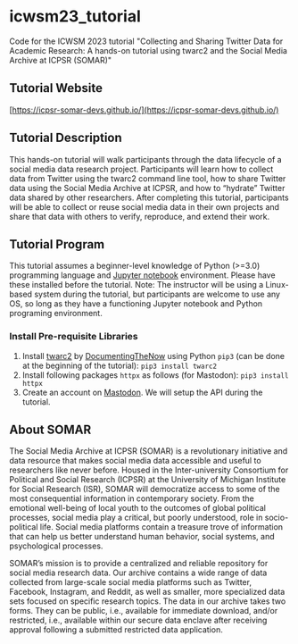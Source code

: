 # icwsm23_tutorial
Code for the ICWSM 2023 tutorial "Collecting and Sharing Twitter Data for Academic Research: A hands-on tutorial using twarc2 and the Social Media Archive at ICPSR (SOMAR)"

## Tutorial Website
[https://icpsr-somar-devs.github.io/](https://icpsr-somar-devs.github.io/)

## Tutorial Description
This hands-on tutorial will walk participants through the data lifecycle of a social media data research project. Participants will learn how to collect data from Twitter using the twarc2 command line tool, how to share Twitter data using the Social Media Archive at ICPSR, and how to “hydrate” Twitter data shared by other researchers. After completing this tutorial, participants will be able to collect or reuse social media data in their own projects and share that data with others to verify, reproduce, and extend their work.

## Tutorial Program
This tutorial assumes a beginner-level knowledge of Python (>=3.0) programming language and [Jupyter notebook](https://jupyter.org/install) environment. Please have these installed before the tutorial.
Note: The instructor will be using a Linux-based system during the tutorial, but participants are welcome to use any OS, so long as they have a functioning Jupyter notebook and Python programing environment.
### Install Pre-requisite Libraries
1. Install [twarc2](https://twarc-project.readthedocs.io/en/latest/twarc2_en_us/) by [DocumentingTheNow](http://www.docnow.io/) using Python `pip3` (can be done at the beginning of the tutorial): `pip3 install twarc2`
2. Install following packages `httpx` as follows (for Mastodon): `pip3 install httpx`
3. Create an account on [Mastodon](https://mastodon.social/auth/sign_up). We will setup the API during the tutorial.

## About SOMAR
The Social Media Archive at ICPSR (SOMAR) is a revolutionary initiative and data resource that makes social media data accessible and useful to researchers like never before. Housed in the Inter-university Consortium for Political and Social Research (ICPSR) at the University of Michigan Institute for Social Research (ISR), SOMAR will democratize access to some of the most consequential information in contemporary society. From the emotional well-being of local youth to the outcomes of global political processes, social media play a critical, but poorly understood, role in socio-political life. Social media platforms contain a treasure trove of information that can help us better understand human behavior, social systems, and psychological processes.   

SOMAR’s mission is to provide a centralized and reliable repository for social media research data. Our archive contains a wide range of data collected from large-scale social media platforms such as Twitter, Facebook, Instagram, and Reddit, as well as smaller, more specialized data sets focused on specific research topics. The data in our archive takes two forms. They can be public, i.e., available for immediate download, and/or restricted, i.e., available within our secure data enclave after receiving approval following a submitted restricted data application.
